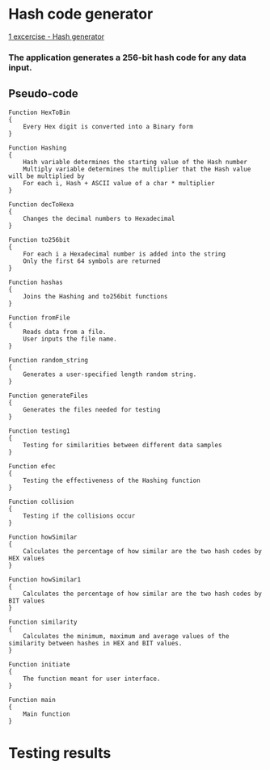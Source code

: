 # Hash code generator

[1 excercise - Hash generator](https://github.com/Arijus1979/BGT-Hash-code-generator/files/9659589/1.uzduotis.-.Hash.generatoriaus.kurimas.2022-09-22.pdf)

### The application generates a 256-bit hash code for any data input.

## Pseudo-code
```
Function HexToBin
{
    Every Hex digit is converted into a Binary form
}

Function Hashing
{
    Hash variable determines the starting value of the Hash number
    Multiply variable determines the multiplier that the Hash value will be multiplied by
    For each i, Hash + ASCII value of a char * multiplier
}

Function decToHexa
{
    Changes the decimal numbers to Hexadecimal
}

Function to256bit
{
    For each i a Hexadecimal number is added into the string
    Only the first 64 symbols are returned
}

Function hashas
{
    Joins the Hashing and to256bit functions
}

Function fromFile
{
    Reads data from a file.
    User inputs the file name.
}

Function random_string
{
    Generates a user-specified length random string.
}

Function generateFiles
{
    Generates the files needed for testing
}

Function testing1
{
    Testing for similarities between different data samples
}

Function efec
{
    Testing the effectiveness of the Hashing function
}

Function collision
{
    Testing if the collisions occur
}

Function howSimilar
{
    Calculates the percentage of how similar are the two hash codes by HEX values
}

Function howSimilar1
{
    Calculates the percentage of how similar are the two hash codes by BIT values
}

Function similarity
{
    Calculates the minimum, maximum and average values of the similarity between hashes in HEX and BIT values.
}

Function initiate
{
    The function meant for user interface.
}

Function main
{
    Main function
}

```

# Testing results

































